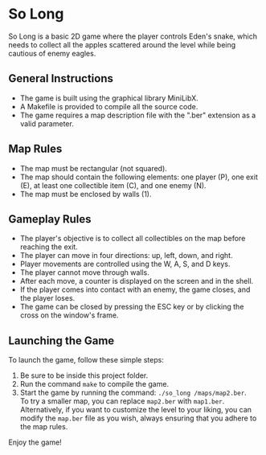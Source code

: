 # So Long

So Long is a basic 2D game where the player controls Eden's snake, which needs to collect all the apples scattered around the level while being cautious of enemy eagles.

## General Instructions

- The game is built using the graphical library MiniLibX.
- A Makefile is provided to compile all the source code.
- The game requires a map description file with the ".ber" extension as a valid parameter.

## Map Rules

- The map must be rectangular (not squared).
- The map should contain the following elements: one player (P), one exit (E), at least one collectible item (C), and one enemy (N).
- The map must be enclosed by walls (1).

## Gameplay Rules

- The player's objective is to collect all collectibles on the map before reaching the exit.
- The player can move in four directions: up, left, down, and right.
- Player movements are controlled using the W, A, S, and D keys.
- The player cannot move through walls.
- After each move, a counter is displayed on the screen and in the shell.
- If the player comes into contact with an enemy, the game closes, and the player loses.
- The game can be closed by pressing the ESC key or by clicking the cross on the window's frame.

## Launching the Game

To launch the game, follow these simple steps:

1. Be sure to be inside this project folder.
2. Run the command `make` to compile the game.
3. Start the game by running the command: `./so_long /maps/map2.ber`. <br>
To try a smaller map, you can replace `map2.ber` with `map1.ber`. Alternatively, if you want to customize the level to your liking, you can modify the `map.ber` file as you wish, always ensuring that you adhere to the map rules.

Enjoy the game!
